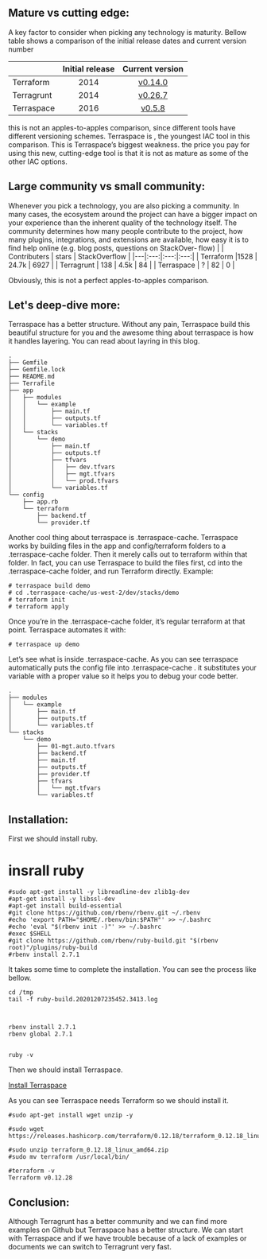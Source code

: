 ## Mature vs cutting edge:

A key factor to consider when picking any technology is maturity. Bellow table shows a comparison of the initial release dates and current version number

|   |  Initial release |Current version   |
|---|:---:|:---:|
|Terraform   | 2014  |  [v0.14.0](https://github.com/hashicorp/terraform/releases/tag/v0.14.0) |
|Terragrunt   | 2014  | [v0.26.7](https://github.com/gruntwork-io/terragrunt/releases/tag/v0.26.7)  |
| Terraspace  | 2016  | [v0.5.8](https://github.com/boltops-tools/terraspace/releases/tag/v0.5.8m)  |


this is not an apples-to-apples comparison, since different tools have different versioning schemes. Terraspace is , the youngest IAC tool in this comparison. This is Terraspace’s biggest weakness. the price you pay for using this new, cutting-edge tool is that it is not as mature as some of the other IAC options.

## Large community vs small community:
Whenever you pick a technology, you are also picking a community. In many cases, the ecosystem around the project can have a bigger impact on your experience than the inherent quality of the technology itself. The community determines how many people contribute to the project, how many plugins, integrations, and extensions are available, how easy it is to find help online (e.g. blog posts, questions on StackOver‐ flow)
|   | Contributers  | stars  |  StackOverflow |
|---|:---:|:---:|:---:|
| Terraform  |1528   | 24.7k  | 6927  |
| Terragrunt  | 138  | 4.5k  | 84  |
| Terraspace  | ?  | 82  |  0 |

Obviously, this is not a perfect apples-to-apples comparison.




## Let's deep-dive more:
Terraspace has a better structure. Without any pain, Terraspace build this beautiful structure for you and the awesome thing about terraspace is how it handles layering.
You can read about layring in this blog.

```
.
├── Gemfile
├── Gemfile.lock
├── README.md
├── Terrafile
├── app
│   ├── modules
│   │   └── example
│   │       ├── main.tf
│   │       ├── outputs.tf
│   │       └── variables.tf
│   └── stacks
│       └── demo
│           ├── main.tf
│           ├── outputs.tf
│           ├── tfvars
│           │   ├── dev.tfvars
│           │   ├── mgt.tfvars
│           │   └── prod.tfvars
│           └── variables.tf
└── config
    ├── app.rb
    └── terraform
        ├── backend.tf
        └── provider.tf
```

Another cool thing about terraspace is .terraspace-cache. Terraspace works by building files in the app and config/terraform folders to a .terraspace-cache folder. Then it merely calls out to terraform within that folder.
In fact, you can use Terraspace to build the files first, cd into the .terraspace-cache folder, and run Terraform directly. Example:
```
# terraspace build demo
# cd .terraspace-cache/us-west-2/dev/stacks/demo
# terraform init
# terraform apply
 ```
Once you’re in the .terraspace-cache folder, it’s regular terraform at that point.
Terraspace automates it with:
```
# terraspace up demo
```
Let’s see what is inside .terraspace-cache. As you can see terraspace automatically puts the config file into .terraspace-cache . it substitutes your variable with a proper value so it helps you to debug your code better.

```
.
├── modules
│   └── example
│       ├── main.tf
│       ├── outputs.tf
│       └── variables.tf
└── stacks
    └── demo
        ├── 01-mgt.auto.tfvars
        ├── backend.tf
        ├── main.tf
        ├── outputs.tf
        ├── provider.tf
        ├── tfvars
        │   └── mgt.tfvars
        └── variables.tf
```

## Installation:
First we should install ruby.

# insrall ruby
```
#sudo apt-get install -y libreadline-dev zlib1g-dev
#apt-get install -y libssl-dev
#apt-get install build-essential
#git clone https://github.com/rbenv/rbenv.git ~/.rbenv
#echo 'export PATH="$HOME/.rbenv/bin:$PATH"' >> ~/.bashrc
#echo 'eval "$(rbenv init -)"' >> ~/.bashrc
#exec $SHELL
#git clone https://github.com/rbenv/ruby-build.git "$(rbenv root)"/plugins/ruby-build
#rbenv install 2.7.1
```
It takes some time to complete the installation. You can see the process like bellow.
```
cd /tmp
tail -f ruby-build.20201207235452.3413.log



rbenv install 2.7.1
rbenv global 2.7.1


ruby -v
```

Then we should install Terraspace.


[Install Terraspace](https://www.techiediaries.com/install-ruby-2-7-rails-6-ubuntu-20-04/)

As you can see Terraspace needs Terraform so we should install it.
```
#sudo apt-get install wget unzip -y

#sudo wget https://releases.hashicorp.com/terraform/0.12.18/terraform_0.12.18_linux_amd64.zip

#sudo unzip terraform_0.12.18_linux_amd64.zip
#sudo mv terraform /usr/local/bin/

#terraform -v
Terraform v0.12.28
```





## Conclusion:
 Although Terragrunt has a better community and we can find more examples on Github but Terraspace has a better structure. We can start with Terraspace and if we have trouble because of a lack of examples or documents we can switch to Terragrunt very fast.







